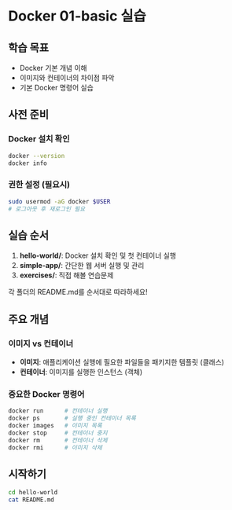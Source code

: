 # Docker 01-basic 실습

## 학습 목표
- Docker 기본 개념 이해
- 이미지와 컨테이너의 차이점 파악
- 기본 Docker 명령어 실습

## 사전 준비

### Docker 설치 확인
```bash
docker --version
docker info
```

### 권한 설정 (필요시)
```bash
sudo usermod -aG docker $USER
# 로그아웃 후 재로그인 필요
```

## 실습 순서

1. **hello-world/**: Docker 설치 확인 및 첫 컨테이너 실행
2. **simple-app/**: 간단한 웹 서버 실행 및 관리
3. **exercises/**: 직접 해볼 연습문제

각 폴더의 README.md를 순서대로 따라하세요!

## 주요 개념

### 이미지 vs 컨테이너
- **이미지**: 애플리케이션 실행에 필요한 파일들을 패키지한 템플릿 (클래스)
- **컨테이너**: 이미지를 실행한 인스턴스 (객체)

### 중요한 Docker 명령어
```bash
docker run      # 컨테이너 실행
docker ps       # 실행 중인 컨테이너 목록
docker images   # 이미지 목록
docker stop     # 컨테이너 중지
docker rm       # 컨테이너 삭제
docker rmi      # 이미지 삭제
```

## 시작하기
```bash
cd hello-world
cat README.md
```
